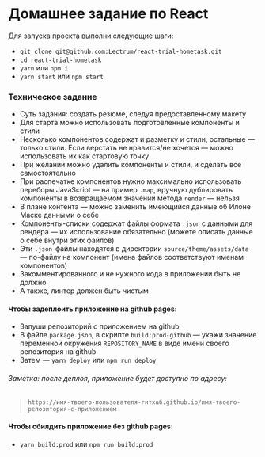 # Домашнее задание по React

Для запуска проекта выполни следующие шаги:

-   `git clone git@github.com:Lectrum/react-trial-hometask.git`
-   `cd react-trial-hometask`
-   `yarn` или `npm i`
-   `yarn start` или `npm start`

### Техническое задание

-   Суть задания: создать резюме, следуя предоставленному макету
-   Для старта можно использовать подготовленные компоненты и стили
-   Несколько компонентов содержат и разметку и стили, остальные — только стили. Если верстать не нравится/не хочется — можно использовать их как стартовую точку
-   При желании можно удалить компоненты и стили, и сделать все самостоятельно
-   При распечатке компонентов нужно максимально использовать переборы JavaScript — на пример `.map`, вручную дублировать компоненты в возвращаемом значении метода `render` — нельзя
-   В плане контента — можно заменить имеющийся данные об Илоне Маске данными о себе
-   Компоненты-списки содержат файлы формата `.json` с данными для рендера — их использование обязательно (можете описать данные о себе внутри этих файлов)
-   Эти `.json`-файлы находятся в директории `source/theme/assets/data` — по-файлу на компонент (имена файлов соответствуют именам компонентов)
-   Закомментированного и не нужного кода в приложении быть не должно
-   А также, линтер должен быть чистым

#### Чтобы задеплоить приложение на github pages:

-   Запуши репозиторий с приложением на github
-   В файле `package.json`, в скрипте `build:prod-github` — укажи значение переменной окружения `REPOSITORY_NAME` в виде имени своего репозитория на github
-   Затем — `yarn deploy` или `npm run deploy`

###### Заметка: после деплоя, приложение будет доступно по адресу:

> `https://имя-твоего-пользователя-гитхаб.github.io/имя-твоего-репозитория-с-приложением`

#### Чтобы сбилдить приложение без github pages:

-   `yarn build:prod` или `npm run build:prod`

